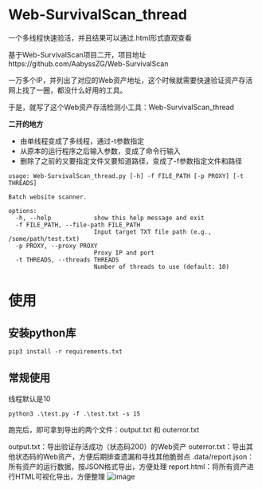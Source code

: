 # Web-SurvivalScan_thread
一个多线程快速验活，并且结果可以通过.html形式直观查看

基于Web-SurvivalScan项目二开，项目地址https://github.com/AabyssZG/Web-SurvivalScan

一万多个IP，并列出了对应的Web资产地址，这个时候就需要快速验证资产存活网上找了一圈，都没什么好用的工具。

于是，就写了这个Web资产存活检测小工具：Web-SurvivalScan_thread

**二开的地方**
- 由单线程变成了多线程，通过-t参数指定
- 从原本的运行程序之后输入参数，变成了命令行输入
- 删除了之前的又要指定文件又要知道路径，变成了-f参数指定文件和路径

```
usage: Web-SurvivalScan_thread.py [-h] -f FILE_PATH [-p PROXY] [-t THREADS]

Batch website scanner.

options:
  -h, --help            show this help message and exit
  -f FILE_PATH, --file-path FILE_PATH
                        Input target TXT file path (e.g., /some/path/test.txt)
  -p PROXY, --proxy PROXY
                        Proxy IP and port
  -t THREADS, --threads THREADS
                        Number of threads to use (default: 10)

```
# 使用
## 安装python库
```
pip3 install -r requirements.txt
```
## 常规使用
线程默认是10
```
python3 .\test.py -f .\test.txt -s 15
```
跑完后，即可拿到导出的两个文件：output.txt 和 outerror.txt

output.txt：导出验证存活成功（状态码200）的Web资产
outerror.txt：导出其他状态码的Web资产，方便后期排查遗漏和寻找其他脆弱点
.data/report.json：所有资产的运行数据，按JSON格式导出，方便处理
report.html：将所有资产进行HTML可视化导出，方便整理
![image](https://github.com/user-attachments/assets/4d01efae-2816-48e8-997b-77e8463640f6)
